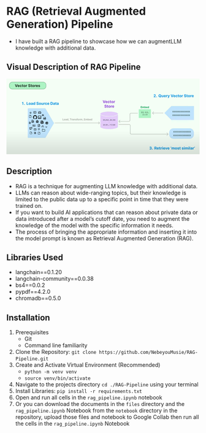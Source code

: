 # RAG (Retrieval Augmented Generation) Pipeline
- I have built a RAG pipeline to showcase how we can augmentLLM knowledge with additional data.

## Visual Description of RAG Pipeline
![RAG Pipeline Image](./image/rag.png)

## Description
- RAG is a technique for augmenting LLM knowledge with additional data.
- LLMs can reason about wide-ranging topics, but their knowledge is limited to the public data up to a specific point in time that they were trained on. 
- If you want to build AI applications that can reason about private data or data introduced after a model’s cutoff date, you need to augment the knowledge of the model with the specific information it needs. 
- The process of bringing the appropriate information and inserting it into the model prompt is known as Retrieval Augmented Generation (RAG).

## Libraries Used
- langchain==0.1.20
- langchain-community==0.0.38
- bs4==0.0.2
- pypdf==4.2.0
- chromadb==0.5.0

## Installation
 1. Prerequisites
    - Git
    - Command line familiarity
 2. Clone the Repository: `git clone https://github.com/NebeyouMusie/RAG-Pipeline.git`
 3. Create and Activate Virtual Environment (Recommended)
    - `python -m venv venv`
    - `source venv/bin/activate`
 4. Navigate to the projects directory `cd ./RAG-Pipeline` using your terminal
 5. Install Libraries: `pip install -r requirements.txt`
 6. Open and run all cells in the `rag_pipeline.ipynb` notebook
 7. Or you can download the documents in the `files` directory and the `rag_pipeline.ipynb`  Notebook from the `notebook` directory in the repository, upload those files and notebook to Google Collab then run all the cells in the `rag_pipeline.ipynb` Notebook
